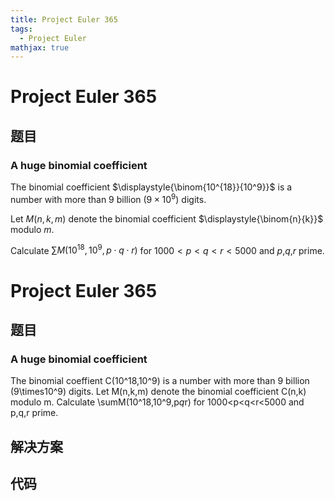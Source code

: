 ```yaml
---
title: Project Euler 365
tags:
  - Project Euler
mathjax: true
---
```

<escape><!-- more --></escape>
    
# Project Euler 365
## 题目
### A huge binomial coefficient


The binomial coefficient $\displaystyle{\binom{10^{18}}{10^9}}$ is a number with more than 9 billion ($9\times 10^9$) digits.


Let $M(n,k,m)$ denote the binomial coefficient $\displaystyle{\binom{n}{k}}$ modulo $m$.


Calculate $\displaystyle{\sum M(10^{18},10^9,p\cdot q\cdot r)}$ for $1000\lt p\lt q\lt r\lt 5000$ and $p$,$q$,$r$ prime.







# Project Euler 365
## 题目
### A huge binomial coefficient

The binomial coeffient C(10^18,10^9) is a number with more than 9 billion (9\times10^9) digits.
Let M(n,k,m) denote the binomial coefficient C(n,k) modulo m.
Calculate \sumM(10^18,10^9,p<em>q</em>r) for 1000<p<q<r<5000 and p,q,r prime.


## 解决方案


## 代码


